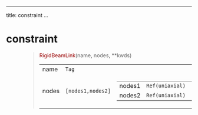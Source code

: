 
---
title: constraint
...

<style>
h1 {
    font-family: var(--md-code-font-family);
    color: var(--md-code-fg-color) !important;
    font-feature-settings: "kern";
}
</style>

# constraint



<div style="width: 90%; padding-left: 10%">

<blockquote>
<span style="font-feature-settings: kern; color: var(--md-code-fg-color) !important; font-family: var(--md-code-font-family);">
    <span style="color:#900">RigidBeamLink</span>(name, nodes, **kwds)
</span>



<table>
<colgroup>
  <col style="width: 10%" ><col style="width: 30%" ><col style="width: 60%" >
</colgroup>
<tbody>

<tr><td>name</td><td><code>Tag</code></td><td></tr>
<tr><td>nodes</td><td><code>[nodes1,nodes2]</code></td><td><table>
<tr><td>nodes1</td><td><code>Ref(uniaxial)</code></td><td></tr>
<tr><td>nodes2</td><td><code>Ref(uniaxial)</code></td><td></tr>
</table>
</tr>

</tbody>
</table>
</blockquote>

</div>

